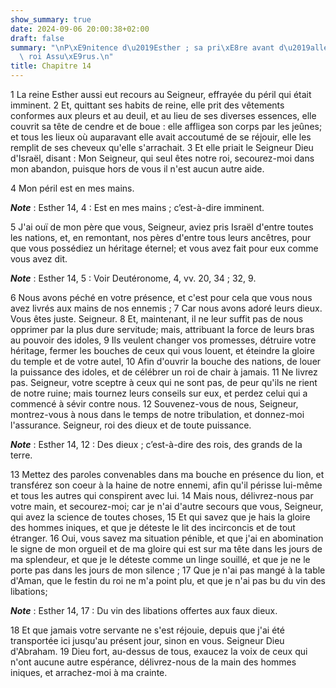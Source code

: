 ```yaml
---
show_summary: true
date: 2024-09-06 20:00:38+02:00
draft: false
summary: "\nP\xE9nitence d\u2019Esther ; sa pri\xE8re avant d\u2019aller trouver le\
  \ roi Assu\xE9rus.\n"
title: Chapitre 14
---
```





1 La reine Esther aussi eut recours au Seigneur, effrayée du péril qui était imminent. 2 Et, quittant ses habits de reine, elle prit des vêtements conformes aux pleurs et au deuil, et au lieu de ses diverses essences, elle couvrit sa tête de cendre et de boue : elle affligea son corps par les jeûnes; et tous les lieux où auparavant elle avait accoutumé de se réjouir, elle les remplit de ses cheveux qu'elle s'arrachait. 3 Et elle priait le Seigneur Dieu d'Israël, disant : Mon Seigneur, qui seul êtes notre roi, secourez-moi dans mon abandon, puisque hors de vous il n'est aucun autre aide.


4 Mon péril est en mes mains.

***Note*** :  Esther 14, 4 : Est en mes mains ; c’est-à-dire imminent.

5 J'ai ouï de mon père que vous, Seigneur, aviez pris Israël d'entre toutes les nations, et, en remontant, nos pères d'entre tous leurs ancêtres, pour que vous possédiez un héritage éternel; et vous avez fait pour eux comme vous avez dit.

***Note*** :  Esther 14, 5 : Voir Deutéronome, 4, vv. 20, 34 ; 32, 9.

6 Nous avons péché en votre présence, et c'est pour cela que vous nous avez livrés aux mains de nos ennemis ; 7 Car nous avons adoré leurs dieux. Vous êtes juste. Seigneur. 8 Et, maintenant, il ne leur suffit pas de nous opprimer par la plus dure servitude; mais, attribuant la force de leurs bras au pouvoir des idoles, 9 Ils veulent changer vos promesses, détruire votre héritage, fermer les bouches de ceux qui vous louent, et éteindre la gloire du temple et de votre autel, 10 Afin d'ouvrir la bouche des nations, de louer la puissance des idoles, et de célébrer un roi de chair à jamais. 11 Ne livrez pas. Seigneur, votre sceptre à ceux qui ne sont pas, de peur qu'ils ne rient de notre ruine; mais tournez leurs conseils sur eux, et perdez celui qui a commencé à sévir contre nous. 12 Souvenez-vous de nous, Seigneur, montrez-vous à nous dans le temps de notre tribulation, et donnez-moi l'assurance. Seigneur, roi des dieux et de toute puissance.

***Note*** :  Esther 14, 12 : Des dieux ; c’est-à-dire des rois, des grands de la terre.

13 Mettez des paroles convenables dans ma bouche en présence du lion, et transférez son coeur à la haine de notre ennemi, afin qu'il périsse lui-même et tous les autres qui conspirent avec lui. 14 Mais nous, délivrez-nous par votre main, et secourez-moi; car je n'ai d'autre secours que vous, Seigneur, qui avez la science de toutes choses, 15 Et qui savez que je hais la gloire des hommes iniques, et que je déteste le lit des incirconcis et de tout étranger. 16 Oui, vous savez ma situation pénible, et que j'ai en abomination le signe de mon orgueil et de ma gloire qui est sur ma tête dans les jours de ma splendeur, et que je le déteste comme un linge souillé, et que je ne le porte pas dans les jours de mon silence ; 17 Que je n'ai pas mangé à la table d'Aman, que le festin du roi ne m'a point plu, et que je n'ai pas bu du vin des libations;

***Note*** :  Esther 14, 17 : Du vin des libations offertes aux faux dieux.

18 Et que jamais votre servante ne s'est réjouie, depuis que j'ai été transportée ici jusqu'au présent jour, sinon en vous. Seigneur Dieu d'Abraham. 19 Dieu fort, au-dessus de tous, exaucez la voix de ceux qui n'ont aucune autre espérance, délivrez-nous de la main des hommes iniques, et arrachez-moi à ma crainte.

